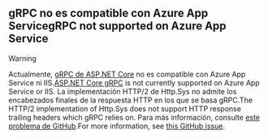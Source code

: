 ## <a name="grpc-not-supported-on-azure-app-service"></a><span data-ttu-id="5fc5f-101">gRPC no es compatible con Azure App Service</span><span class="sxs-lookup"><span data-stu-id="5fc5f-101">gRPC not supported on Azure App Service</span></span>

> [!WARNING]
> <span data-ttu-id="5fc5f-102">Actualmente, [gRPC de ASP.NET Core](xref:grpc/index) no es compatible con Azure App Service ni IIS.</span><span class="sxs-lookup"><span data-stu-id="5fc5f-102">[ASP.NET Core gRPC](xref:grpc/index) is not currently supported on Azure App Service or IIS.</span></span> <span data-ttu-id="5fc5f-103">La implementación HTTP/2 de Http.Sys no admite los encabezados finales de la respuesta HTTP en los que se basa gRPC.</span><span class="sxs-lookup"><span data-stu-id="5fc5f-103">The HTTP/2 implementation of Http.Sys does not support HTTP response trailing headers which gRPC relies on.</span></span> <span data-ttu-id="5fc5f-104">Para más información, consulte [este problema de GitHub](https://github.com/dotnet/AspNetCore/issues/9020).</span><span class="sxs-lookup"><span data-stu-id="5fc5f-104">For more information, see [this GitHub issue](https://github.com/dotnet/AspNetCore/issues/9020).</span></span>
